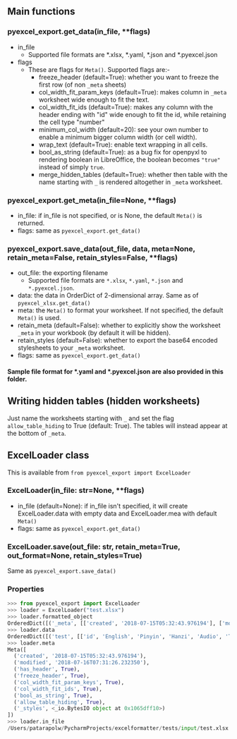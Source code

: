 ## Main functions

### pyexcel_export.get_data(in_file, **flags)

- in_file
    - Supported file formats are *.xlsx, *.yaml, *.json and *.pyexcel.json
- flags
    - These are flags for `Meta()`. Supported flags are:-
        - freeze_header (default=True): whether you want to freeze the first row (of non `_meta` sheets)
        - col_width_fit_param_keys (default=True): makes column in `_meta` worksheet wide enough to fit the text.
        - col_width_fit_ids (default=True): makes any column with the header ending with "id" wide enough to fit the id, while retaining the cell type "number"
        - minimum_col_width (default=20): see your own number to enable a minimum bigger column width (or cell width).
        - wrap_text (default=True): enable text wrapping in all cells.
        - bool_as_string (default=True): as a bug fix for openpyxl to rendering boolean in LibreOffice, the boolean becomes `"true"` instead of simply `true`.
        - merge_hidden_tables (default=True): whether then table with the name starting with `_` is rendered altogether in `_meta` worksheet.

### pyexcel_export.get_meta(in_file=None, **flags)

- in_file: if in_file is not specified, or is None, the default `Meta()` is returned.
- flags: same as `pyexcel_export.get_data()`

### pyexcel_export.save_data(out_file, data, meta=None, retain_meta=False, retain_styles=False, **flags)

- out_file: the exporting filename
    - Supported file formats are `*.xlsx`, `*.yaml`, `*.json` and `*.pyexcel.json`.
- data: the data in OrderDict of 2-dimensional array. Same as of `pyexcel_xlsx.get_data()`
- meta: the `Meta()` to format your worksheet. If not specified, the default `Meta()` is used.
- retain_meta (default=False): whether to explicitly show the worksheet `_meta` in your workbook (by default it will be hidden).
- retain_styles (default=False): whether to export the base64 encoded stylesheets to your `_meta` worksheet.
- flags: same as `pyexcel_export.get_data()`

#### Sample file format for \*.yaml and \*.pyexcel.json are also provided in this folder.

## Writing hidden tables (hidden worksheets)

Just name the worksheets starting with `_` and set the flag `allow_table_hiding` to True (default: True). The tables will instead appear at the bottom of `_meta`.

## ExcelLoader class

This is available from `from pyexcel_export import ExcelLoader`

### ExcelLoader(in_file: str=None, **flags)

- in_file (default=None): if in_file isn't specified, it will create ExcelLoader.data with empty data and ExcelLoader.mea with default `Meta()`
- flags: same as `pyexcel_export.get_data()`

### ExcelLoader.save(out_file: str, retain_meta=True, out_format=None, retain_styles=True)

Same as `pyexcel_export.save_data()`

### Properties

```python
>>> from pyexcel_export import ExcelLoader
>>> loader = ExcelLoader("test.xlsx")
>>> loader.formatted_object
OrderedDict([('_meta', [['created', '2018-07-15T05:32:43.976194'], ['modified', '2018-07-16T07:31:26.232350'], ['has_header', True], ['freeze_header', True], ['col_width_fit_param_keys', True], ['col_width_fit_ids', True], ['bool_as_string', True], ['allow_table_hiding', True], ['_styles', <_io.BytesIO object at 0x103d7f678>]]), ('test', [['"id"', '"English"', '"Pinyin"', '"Hanzi"', '"Audio"', '"Tags"'], ['1419644212689', '"Hello!"', '"Nǐ hǎo!"', '"你好！"', '"[sound:tmp1cctcn.mp3]"', '""'], ['1419644212690', '"What are you saying?"', '"Nǐ shuō shénme?"', '"你说什么？"', '"[sound:tmp4tzxbu.mp3]"', '""'], ['1419644212691', '"What did you do?"', '"nǐ zuò le shénme ?"', '"你做了什么？"', '"[sound:333012.mp3]"', '""']])])
>>> loader.data
OrderedDict([('test', [['id', 'English', 'Pinyin', 'Hanzi', 'Audio', 'Tags'], [1419644212689, 'Hello!', 'Nǐ hǎo!', '你好！', '[sound:tmp1cctcn.mp3]', ''], [1419644212690, 'What are you saying?', 'Nǐ shuō shénme?', '你说什么？', '[sound:tmp4tzxbu.mp3]', ''], [1419644212691, 'What did you do?', 'nǐ zuò le shénme ?', '你做了什么？', '[sound:333012.mp3]', '']])])
>>> loader.meta
Meta([
  ('created', '2018-07-15T05:32:43.976194'),
  ('modified', '2018-07-16T07:31:26.232350'),
  ('has_header', True),
  ('freeze_header', True),
  ('col_width_fit_param_keys', True),
  ('col_width_fit_ids', True),
  ('bool_as_string', True),
  ('allow_table_hiding', True),
  ('_styles', <_io.BytesIO object at 0x1065dff10>)
])
>>> loader.in_file
/Users/patarapolw/PycharmProjects/excelformatter/tests/input/test.xlsx
```
